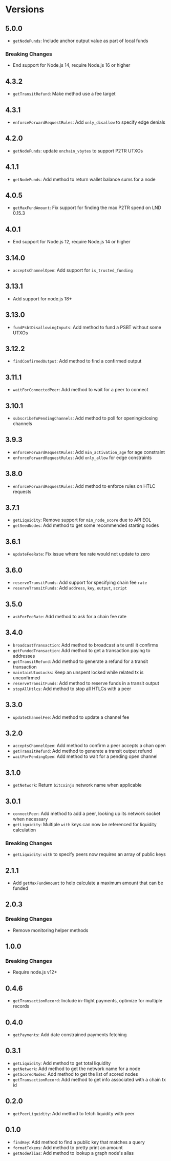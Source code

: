 # Versions

## 5.0.0

- `getNodeFunds`: Include anchor output value as part of local funds

### Breaking Changes

- End support for Node.js 14, require Node.js 16 or higher

## 4.3.2

- `getTransitRefund`: Make method use a fee target

## 4.3.1

- `enforceForwardRequestRules`: Add `only_disallow` to specify edge denials

## 4.2.0

- `getNodeFunds`: update `onchain_vbytes` to support P2TR UTXOs

## 4.1.1

- `getNodeFunds`: Add method to return wallet balance sums for a node

## 4.0.5

- `getMaxFundAmount`: Fix support for finding the max P2TR spend on LND 0.15.3

## 4.0.1

- End support for Node.js 12, require Node.js 14 or higher

## 3.14.0

- `acceptsChannelOpen`: Add support for `is_trusted_funding`

## 3.13.1

- Add support for node.js 18+

## 3.13.0

- `fundPsbtDisallowingInputs`: Add method to fund a PSBT without some UTXOs

## 3.12.2

- `findConfirmedOutput`: Add method to find a confirmed output

## 3.11.1

- `waitForConnectedPeer`: Add method to wait for a peer to connect

## 3.10.1

- `subscribeToPendingChannels`: Add method to poll for opening/closing channels

## 3.9.3

- `enforceForwardRequestRules`: Add `min_activation_age` for age constraint
- `enforceForwardRequestRules`: Add `only_allow` for edge constraints

## 3.8.0

- `enforceForwardRequestRules`: Add method to enforce rules on HTLC requests

## 3.7.1

- `getLiquidity`: Remove support for `min_node_score` due to API EOL
- `getSeedNodes`: Add method to get some recommended starting nodes

## 3.6.1

- `updateFeeRate`: Fix issue where fee rate would not update to zero

## 3.6.0

- `reserveTransitFunds`: Add support for specifying chain fee `rate`
- `reserveTransitFunds`: Add `address`, `key`, `output`, `script`

## 3.5.0

- `askForFeeRate`: Add method to ask for a chain fee rate

## 3.4.0

- `broadcastTransaction`: Add method to broadcast a tx until it confirms
- `getFundedTransaction`: Add method to get a transaction paying to addresses
- `getTransitRefund`: Add method to generate a refund for a transit transaction
- `maintainUtxoLocks`: Keep an unspent locked while related tx is unconfirmed
- `reserveTransitFunds`: Add method to reserve funds in a transit output
- `stopAllHtlcs`: Add method to stop all HTLCs with a peer

## 3.3.0

- `updateChannelFee`: Add method to update a channel fee

## 3.2.0

- `acceptsChannelOpen`: Add method to confirm a peer accepts a chan open
- `getTransitRefund`: Add method to generate a transit output refund
- `waitForPendingOpen`: Add method to wait for a pending open channel

## 3.1.0

- `getNetwork`: Return `bitcoinjs` network name when applicable

## 3.0.1

- `connectPeer`: Add method to add a peer, looking up its network socket when necessary
- `getLiquidity`: Multiple `with` keys can now be referenced for liquidity calculation

### Breaking Changes

- `getLiquidity`: `with` to specify peers now requires an array of public keys

## 2.1.1

- Add `getMaxFundAmount` to help calculate a maximum amount that can be funded

## 2.0.3

### Breaking Changes

- Remove monitoring helper methods

## 1.0.0

### Breaking Changes

- Require node.js v12+

## 0.4.6

- `getTransactionRecord`: Include in-flight payments, optimize for multiple records

## 0.4.0

- `getPayments`: Add date constrained payments fetching

## 0.3.1

- `getLiquidity`: Add method to get total liquidity
- `getNetwork`: Add method to get the network name for a node
- `getScoredNodes`: Add method to get the list of scored nodes
- `getTransactionRecord`: Add method to get info associated with a chain tx id

## 0.2.0

- `getPeerLiquidity`: Add method to fetch liquidity with peer

## 0.1.0

- `findKey`: Add method to find a public key that matches a query
- `formatTokens`: Add method to pretty print an amount
- `getNodeAlias`: Add method to lookup a graph node's alias
